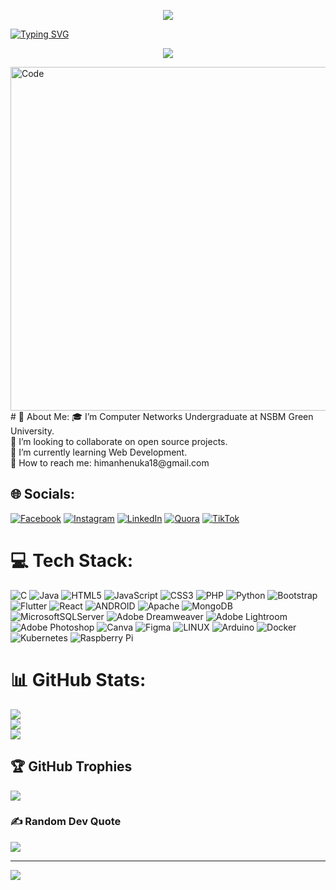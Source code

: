 <p align="center">
  <img src="https://readme-typing-svg.herokuapp.com?color=34c7d4&size=42&center=true&vCenter=true&width=1000&height=70&lines=Hi+%F0%9F%91%8B%2C+I'm+HIMAN+HG+GUNAWARDANA">
</p>

[![Typing SVG](https://readme-typing-svg.herokuapp.com?color=3437d4&width=1000&lines=-+-+-+-+-+-+-+-+-+-+-+-+-+-+-+-+-+-+-+-+-+-+-+-+-+-+-+-+-+-+-+-+-+-+-+-+-+-+-+-+-+-+-+-+-+-+-+-+-+-+-+)](https://git.io/typing-svg)
<p align="center">
  <img src="https://readme-typing-svg.herokuapp.com?color=f6e58d&center=true&vCenter=true&width=1200&height=45&lines=Undergraduate+in+BSc+(Hons)+Computer+Networks;color=008000&NSBM+Green+University+(NSBM)">
</p >
<img align="right" alt="Code" width="550" src="https://www.digisailor.com/assets/img/services-details/5.gif">
# 💫 About Me:
🎓 I’m Computer Networks Undergraduate at NSBM Green University.<br>👯 I’m looking to collaborate on open source projects.<br>🌱 I’m currently learning Web Development.<br>💬 How to reach me: himanhenuka18@gmail.com<br>


## 🌐 Socials:
[![Facebook](https://img.shields.io/badge/Facebook-%231877F2.svg?logo=Facebook&logoColor=white)](https://facebook.com/https://www.facebook.com/max.himan.39?mibextid=LQQJ4d) [![Instagram](https://img.shields.io/badge/Instagram-%23E4405F.svg?logo=Instagram&logoColor=white)](https://instagram.com/_h_e_n_u_k_a_) [![LinkedIn](https://img.shields.io/badge/LinkedIn-%230077B5.svg?logo=linkedin&logoColor=white)](https://www.linkedin.com/in/himan-h-gunawardana-2712a9258/) [![Quora](https://img.shields.io/badge/Quora-%23B92B27.svg?logo=Quora&logoColor=white)](https://quora.com/profile/https://www.quora.com/profile/Himan-Gunawardana) [![TikTok](https://img.shields.io/badge/TikTok-%23000000.svg?logo=TikTok&logoColor=white)](https://tiktok.com/@https://www.tiktok.com/@himanhenuka?_t=8cB5ksWgRB1&_r=1) 

# 💻 Tech Stack:
![C](https://img.shields.io/badge/c-%2300599C.svg?style=for-the-badge&logo=c&logoColor=white) ![Java](https://img.shields.io/badge/java-%23ED8B00.svg?style=for-the-badge&logo=java&logoColor=white) ![HTML5](https://img.shields.io/badge/html5-%23E34F26.svg?style=for-the-badge&logo=html5&logoColor=white) ![JavaScript](https://img.shields.io/badge/javascript-%23323330.svg?style=for-the-badge&logo=javascript&logoColor=%23F7DF1E) ![CSS3](https://img.shields.io/badge/css3-%231572B6.svg?style=for-the-badge&logo=css3&logoColor=white) ![PHP](https://img.shields.io/badge/php-%23777BB4.svg?style=for-the-badge&logo=php&logoColor=white) ![Python](https://img.shields.io/badge/python-3670A0?style=for-the-badge&logo=python&logoColor=ffdd54) ![Bootstrap](https://img.shields.io/badge/bootstrap-%23563D7C.svg?style=for-the-badge&logo=bootstrap&logoColor=white) ![Flutter](https://img.shields.io/badge/Flutter-%2302569B.svg?style=for-the-badge&logo=Flutter&logoColor=white) ![React](https://img.shields.io/badge/react-%2320232a.svg?style=for-the-badge&logo=react&logoColor=%2361DAFB) ![ANDROID](https://img.shields.io/badge/android-%2320232a.svg?style=for-the-badge&logo=android&logoColor=%a4c639) ![Apache](https://img.shields.io/badge/apache-%23D42029.svg?style=for-the-badge&logo=apache&logoColor=white) ![MongoDB](https://img.shields.io/badge/MongoDB-%234ea94b.svg?style=for-the-badge&logo=mongodb&logoColor=white) ![MicrosoftSQLServer](https://img.shields.io/badge/Microsoft%20SQL%20Sever-CC2927?style=for-the-badge&logo=microsoft%20sql%20server&logoColor=white) ![Adobe Dreamweaver](https://img.shields.io/badge/Adobe%20Dreamweaver-FF61F6.svg?style=for-the-badge&logo=Adobe%20Dreamweaver&logoColor=white) ![Adobe Lightroom](https://img.shields.io/badge/Adobe%20Lightroom-31A8FF.svg?style=for-the-badge&logo=Adobe%20Lightroom&logoColor=white) ![Adobe Photoshop](https://img.shields.io/badge/adobephotoshop-%2331A8FF.svg?style=for-the-badge&logo=adobephotoshop&logoColor=white) ![Canva](https://img.shields.io/badge/Canva-%2300C4CC.svg?style=for-the-badge&logo=Canva&logoColor=white) 	![Figma](https://img.shields.io/badge/figma-%23F24E1E.svg?style=for-the-badge&logo=figma&logoColor=white) ![LINUX](https://img.shields.io/badge/Linux-FCC624?style=for-the-badge&logo=linux&logoColor=black) ![Arduino](https://img.shields.io/badge/-Arduino-00979D?style=for-the-badge&logo=Arduino&logoColor=white) ![Docker](https://img.shields.io/badge/docker-%230db7ed.svg?style=for-the-badge&logo=docker&logoColor=white) ![Kubernetes](https://img.shields.io/badge/kubernetes-%23326ce5.svg?style=for-the-badge&logo=kubernetes&logoColor=white) ![Raspberry Pi](https://img.shields.io/badge/-RaspberryPi-C51A4A?style=for-the-badge&logo=Raspberry-Pi)
# 📊 GitHub Stats:
![](https://github-readme-stats.vercel.app/api?username=HimanGunawardana&theme=highcontrast&hide_border=false&include_all_commits=true&count_private=true)<br/>
![](https://github-readme-streak-stats.herokuapp.com/?user=HimanGunawardana&theme=highcontrast&hide_border=false)<br/>
![](https://github-readme-stats.vercel.app/api/top-langs/?username=HimanGunawardana&theme=highcontrast&hide_border=false&include_all_commits=true&count_private=true&layout=compact)

## 🏆 GitHub Trophies
![](https://github-profile-trophy.vercel.app/?username=HimanGunawardana&theme=onedark&no-frame=false&no-bg=true&margin-w=4)

### ✍️ Random Dev Quote
![](https://quotes-github-readme.vercel.app/api?type=horizontal&theme=radical)

---
[![](https://visitcount.itsvg.in/api?id=HimanGunawardana&icon=0&color=0)](https://visitcount.itsvg.in)

<!-- Proudly created with GPRM ( https://gprm.itsvg.in ) -->
